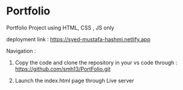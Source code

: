 # Portfolio

Portfolio Project using HTML, CSS , JS only

deployment link : https://syed-mustafa-hashmi.netlify.app

Navigation :

1.  Copy the code and clone the repository in your vs code through : https://github.com/smh13/PortFolio.git

2.  Launch the index.html page through Live server
